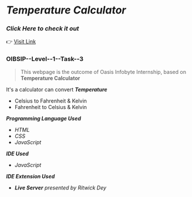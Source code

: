 # *Temperature Calculator*
### *Click Here to check it out*
 
 👉  [Visit Link](https://sarkartanmoy04.github.io/OIBSIP--Level--1--Task--3/)


### OIBSIP--Level--1--Task--3

> This webpage is the outcome of Oasis Infobyte Internship, based on **Temperature Calculator**


It's a calculator can convert ***Temperature***

+ Celsius to Fahrenheit & Kelvin
+ Fahrenheit to Celsius & Kelvin


 ***Programming Language Used***
  + *HTML*
 + *CSS*
 + *JavaScript*


***IDE Used***
- *JavaScript*


***IDE Extension Used***
+ ***Live Server** presented by Ritwick Dey*
